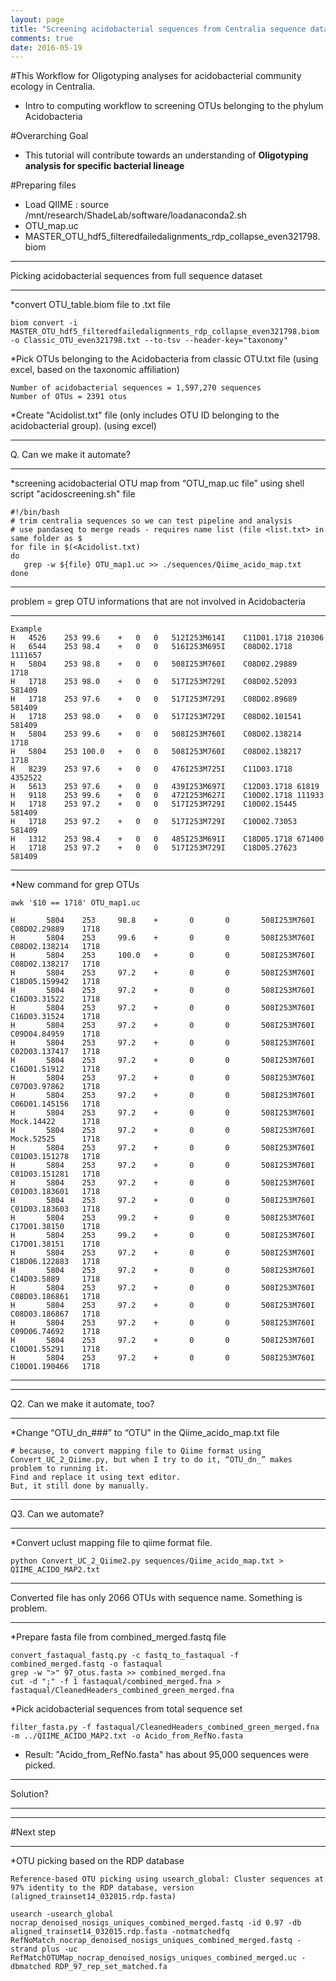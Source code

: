 ```yaml
---
layout: page
title: "Screening acidobacterial sequences from Centralia sequence dataset"
comments: true
date: 2016-05-19
---
```


#This Workflow for Oligotyping analyses for acidobacterial community ecology in Centralia.
* Intro to computing workflow to screening OTUs belonging to the phylum Acidobacteria


#Overarching Goal
* This tutorial will contribute towards an understanding of **Oligotyping analysis for specific bacterial lineage**

#Preparing files
* Load QIIME : source /mnt/research/ShadeLab/software/loadanaconda2.sh
* OTU_map.uc
* MASTER_OTU_hdf5_filteredfailedalignments_rdp_collapse_even321798.biom

***
Picking acidobacterial sequences from full sequence dataset
***
*convert OTU_table.biom file to .txt file
```
biom convert -i MASTER_OTU_hdf5_filteredfailedalignments_rdp_collapse_even321798.biom -o Classic_OTU_even321798.txt --to-tsv --header-key="taxonomy"
```

*Pick OTUs belonging to the Acidobacteria from classic OTU.txt file (using excel, based on the taxonomic affiliation)
```   
Number of acidobacterial sequences = 1,597,270 sequences
Number of OTUs = 2391 otus
```

*Create "Acidolist.txt" file (only includes OTU ID belonging to the acidobacterial group). (using excel)
***
Q. Can we make it automate?
***

*screening acidobacterial OTU map from “OTU_map.uc file” using shell script "acidoscreening.sh" file
```
#!/bin/bash
# trim centralia sequences so we can test pipeline and analysis
# use pandaseq to merge reads - requires name list (file <list.txt> in same folder as $
for file in $(<Acidolist.txt)
do
   grep -w ${file} OTU_map1.uc >> ./sequences/Qiime_acido_map.txt
done
```

***
problem = grep OTU informations that are not involved in Acidobacteria
***
```
Example
H	4526	253	99.6	+	0	0	512I253M614I	C11D01.1718	210306
H	6544	253	98.4	+	0	0	516I253M695I	C08D02.1718	1111657
H	5804	253	98.8	+	0	0	508I253M760I	C08D02.29889	1718
H	1718	253	98.0	+	0	0	517I253M729I	C08D02.52093	581409
H	1718	253	97.6	+	0	0	517I253M729I	C08D02.89689	581409
H	1718	253	98.0	+	0	0	517I253M729I	C08D02.101541	581409
H	5804	253	99.6	+	0	0	508I253M760I	C08D02.138214	1718
H	5804	253	100.0	+	0	0	508I253M760I	C08D02.138217	1718
H	8239	253	97.6	+	0	0	476I253M725I	C11D03.1718	4352522
H	5613	253	97.6	+	0	0	439I253M697I	C12D03.1718	61819
H	9118	253	99.6	+	0	0	472I253M627I	C10D02.1718	111933
H	1718	253	97.2	+	0	0	517I253M729I	C10D02.15445	581409
H	1718	253	97.2	+	0	0	517I253M729I	C10D02.73053	581409
H	1312	253	98.4	+	0	0	485I253M691I	C18D05.1718	671400
H	1718	253	97.2	+	0	0	517I253M729I	C18D05.27623	581409
```
***

*New command for grep OTUs
```
awk '$10 == 1718' OTU_map1.uc
```
```
H       5804    253     98.8    +       0       0       508I253M760I    C08D02.29889    1718
H       5804    253     99.6    +       0       0       508I253M760I    C08D02.138214   1718
H       5804    253     100.0   +       0       0       508I253M760I    C08D02.138217   1718
H       5804    253     97.2    +       0       0       508I253M760I    C18D05.159942   1718
H       5804    253     97.2    +       0       0       508I253M760I    C16D03.31522    1718
H       5804    253     97.2    +       0       0       508I253M760I    C16D03.31524    1718
H       5804    253     97.2    +       0       0       508I253M760I    C09D04.84959    1718
H       5804    253     97.2    +       0       0       508I253M760I    C02D03.137417   1718
H       5804    253     97.2    +       0       0       508I253M760I    C16D01.51912    1718
H       5804    253     97.2    +       0       0       508I253M760I    C07D03.97862    1718
H       5804    253     97.2    +       0       0       508I253M760I    C06D01.145156   1718
H       5804    253     97.2    +       0       0       508I253M760I    Mock.14422      1718
H       5804    253     97.2    +       0       0       508I253M760I    Mock.52525      1718
H       5804    253     97.2    +       0       0       508I253M760I    C01D03.151278   1718
H       5804    253     97.2    +       0       0       508I253M760I    C01D03.151281   1718
H       5804    253     97.2    +       0       0       508I253M760I    C01D03.183601   1718
H       5804    253     97.2    +       0       0       508I253M760I    C01D03.183603   1718
H       5804    253     99.2    +       0       0       508I253M760I    C17D01.38150    1718
H       5804    253     99.2    +       0       0       508I253M760I    C17D01.38151    1718
H       5804    253     97.2    +       0       0       508I253M760I    C18D06.122883   1718
H       5804    253     97.2    +       0       0       508I253M760I    C14D03.5889     1718
H       5804    253     97.2    +       0       0       508I253M760I    C08D03.186861   1718
H       5804    253     97.2    +       0       0       508I253M760I    C08D03.186867   1718
H       5804    253     97.2    +       0       0       508I253M760I    C09D06.74692    1718
H       5804    253     97.2    +       0       0       508I253M760I    C10D01.55291    1718
H       5804    253     97.2    +       0       0       508I253M760I    C10D01.190466   1718
```
***
***
Q2. Can we make it automate, too?
***

*Change “OTU_dn_###” to “OTU” in the Qiime_acido_map.txt file
```
# because, to convert mapping file to Qiime format using Convert_UC_2_Qiime.py, but when I try to do it, “OTU_dn_” makes problem to running it.
Find and replace it using text editor.
But, it still done by manually.
```
***
Q3. Can we automate?
***

*Convert uclust mapping file to qiime format file.
```
python Convert_UC_2_Qiime2.py sequences/Qiime_acido_map.txt > QIIME_ACIDO_MAP2.txt
```
***
Converted file has only 2066 OTUs with sequence name. Something is problem.
***

*Prepare fasta file from combined_merged.fastq file
```
convert_fastaqual_fastq.py -c fastq_to_fastaqual -f combined_merged.fastq -o fastaqual
grep -w ">" 97_otus.fasta >> combined_merged.fna
cut -d ";" -f 1 fastaqual/combined_merged.fna > fastaqual/CleanedHeaders_combined_green_merged.fna
```

*Pick acidobacterial sequences from total sequence set
```
filter_fasta.py -f fastaqual/CleanedHeaders_combined_green_merged.fna -m ../QIIME_ACIDO_MAP2.txt -o Acido_from_RefNo.fasta
```
* Result: "Acido_from_RefNo.fasta" has about 95,000 sequences were picked.
***
Solution?
***


***
#Next step
***

*OTU picking based on the RDP database
```
Reference-based OTU picking using usearch_global: Cluster sequences at 97% identity to the RDP database, version (aligned_trainset14_032015.rdp.fasta)
```
```
usearch -usearch_global nocrap_denoised_nosigs_uniques_combined_merged.fastq -id 0.97 -db aligned_trainset14_032015.rdp.fasta -notmatchedfq RefNoMatch_nocrap_denoised_nosigs_uniques_combined_merged.fastq -strand plus -uc RefMatchOTUMap_nocrap_denoised_nosigs_uniques_combined_merged.uc -dbmatched RDP_97_rep_set_matched.fa
```
